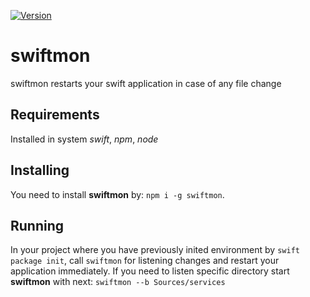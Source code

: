 [![Version](https://img.shields.io/badge/version-0.2.2-brightgreen.svg)]()

# swiftmon

swiftmon restarts your swift application in case of any file change

## Requirements
Installed in system *swift*, *npm*, *node*

## Installing
You need to install **swiftmon** by:
`npm i -g swiftmon`.

## Running
In your project where you have previously inited environment by `swift package init`,
call `swiftmon` for listening changes and restart your application immediately.
If you need to listen specific directory start **swiftmon** with next: `swiftmon --b Sources/services`
